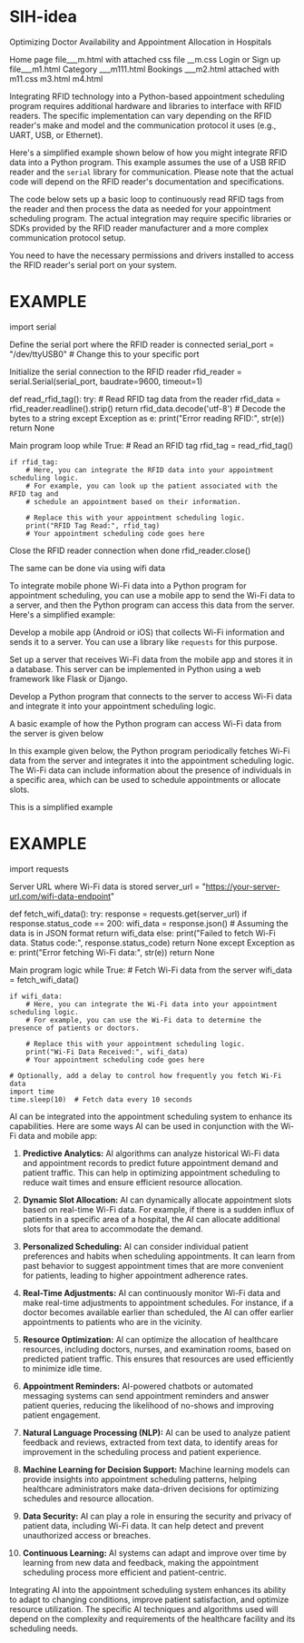 # SIH-idea
Optimizing Doctor Availability and Appointment Allocation in Hospitals 

Home page file___m.html with attached css file __m.css
Login or Sign up file___m1.html 
Category ___m111.html
Bookings ___m2.html attached with m11.css
            m3.html 
            m4.html
            

Integrating RFID technology into a Python-based appointment scheduling program requires additional hardware and libraries to interface with RFID readers. The specific implementation can vary depending on the RFID reader's make and model and the communication protocol it uses (e.g., UART, USB, or Ethernet).

Here's a simplified example shown below of how you might integrate RFID data into a Python program. This example assumes the use of a USB RFID reader and the `serial` library for communication. Please note that the actual code will depend on the RFID reader's documentation and specifications.

The code below sets up a basic loop to continuously read RFID tags from the reader and then process the data as needed for your appointment scheduling program.
The actual integration may require specific libraries or SDKs provided by the RFID reader manufacturer and a more complex communication protocol setup.

You need to have the necessary permissions and drivers installed to access the RFID reader's serial port on your system.


# EXAMPLE



import serial

Define the serial port where the RFID reader is connected
serial_port = "/dev/ttyUSB0"  # Change this to your specific port

Initialize the serial connection to the RFID reader
rfid_reader = serial.Serial(serial_port, baudrate=9600, timeout=1)

def read_rfid_tag():
    try:
        # Read RFID tag data from the reader
        rfid_data = rfid_reader.readline().strip()
        return rfid_data.decode('utf-8')  # Decode the bytes to a string
    except Exception as e:
        print("Error reading RFID:", str(e))
        return None

Main program loop
while True:
    # Read an RFID tag
    rfid_tag = read_rfid_tag()

    if rfid_tag:
        # Here, you can integrate the RFID data into your appointment scheduling logic.
        # For example, you can look up the patient associated with the RFID tag and
        # schedule an appointment based on their information.

        # Replace this with your appointment scheduling logic.
        print("RFID Tag Read:", rfid_tag)
        # Your appointment scheduling code goes here

Close the RFID reader connection when done
rfid_reader.close()




The same can be done via using wifi data 

To integrate mobile phone Wi-Fi data into a Python program for appointment scheduling, you can use a mobile app to send the Wi-Fi data to a server, and then the Python program can access this data from the server. Here's a simplified example:

Develop a mobile app (Android or iOS) that collects Wi-Fi information and sends it to a server. You can use a library like `requests` for this purpose.

Set up a server that receives Wi-Fi data from the mobile app and stores it in a database. This server can be implemented in Python using a web framework like Flask or Django.

Develop a Python program that connects to the server to access Wi-Fi data and integrate it into your appointment scheduling logic.

A basic example of how the Python program can access Wi-Fi data from the server is given below

In this example given below, the Python program periodically fetches Wi-Fi data from the server and integrates it into the appointment scheduling logic. The Wi-Fi data can include information about the presence of individuals in a specific area, which can be used to schedule appointments or allocate slots.

This is a simplified example

# EXAMPLE

import requests

Server URL where Wi-Fi data is stored
server_url = "https://your-server-url.com/wifi-data-endpoint"

def fetch_wifi_data():
    try:
        response = requests.get(server_url)
        if response.status_code == 200:
            wifi_data = response.json()  # Assuming the data is in JSON format
            return wifi_data
        else:
            print("Failed to fetch Wi-Fi data. Status code:", response.status_code)
            return None
    except Exception as e:
        print("Error fetching Wi-Fi data:", str(e))
        return None

Main program logic
while True:
    # Fetch Wi-Fi data from the server
    wifi_data = fetch_wifi_data()

    if wifi_data:
        # Here, you can integrate the Wi-Fi data into your appointment scheduling logic.
        # For example, you can use the Wi-Fi data to determine the presence of patients or doctors.

        # Replace this with your appointment scheduling logic.
        print("Wi-Fi Data Received:", wifi_data)
        # Your appointment scheduling code goes here

    # Optionally, add a delay to control how frequently you fetch Wi-Fi data
    import time
    time.sleep(10)  # Fetch data every 10 seconds



AI can be integrated into the appointment scheduling system to enhance its capabilities. Here are some ways AI can be used in conjunction with the Wi-Fi data and mobile app:

1. **Predictive Analytics:** AI algorithms can analyze historical Wi-Fi data and appointment records to predict future appointment demand and patient traffic. This can help in optimizing appointment scheduling to reduce wait times and ensure efficient resource allocation.

2. **Dynamic Slot Allocation:** AI can dynamically allocate appointment slots based on real-time Wi-Fi data. For example, if there is a sudden influx of patients in a specific area of a hospital, the AI can allocate additional slots for that area to accommodate the demand.

3. **Personalized Scheduling:** AI can consider individual patient preferences and habits when scheduling appointments. It can learn from past behavior to suggest appointment times that are more convenient for patients, leading to higher appointment adherence rates.

4. **Real-Time Adjustments:** AI can continuously monitor Wi-Fi data and make real-time adjustments to appointment schedules. For instance, if a doctor becomes available earlier than scheduled, the AI can offer earlier appointments to patients who are in the vicinity.

5. **Resource Optimization:** AI can optimize the allocation of healthcare resources, including doctors, nurses, and examination rooms, based on predicted patient traffic. This ensures that resources are used efficiently to minimize idle time.

6. **Appointment Reminders:** AI-powered chatbots or automated messaging systems can send appointment reminders and answer patient queries, reducing the likelihood of no-shows and improving patient engagement.

7. **Natural Language Processing (NLP):** AI can be used to analyze patient feedback and reviews, extracted from text data, to identify areas for improvement in the scheduling process and patient experience.

8. **Machine Learning for Decision Support:** Machine learning models can provide insights into appointment scheduling patterns, helping healthcare administrators make data-driven decisions for optimizing schedules and resource allocation.

9. **Data Security:** AI can play a role in ensuring the security and privacy of patient data, including Wi-Fi data. It can help detect and prevent unauthorized access or breaches.

10. **Continuous Learning:** AI systems can adapt and improve over time by learning from new data and feedback, making the appointment scheduling process more efficient and patient-centric.

Integrating AI into the appointment scheduling system enhances its ability to adapt to changing conditions, improve patient satisfaction, and optimize resource utilization. The specific AI techniques and algorithms used will depend on the complexity and requirements of the healthcare facility and its scheduling needs.


